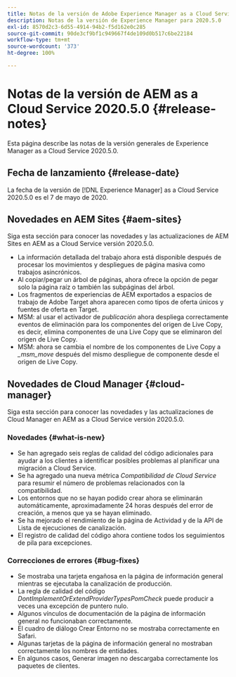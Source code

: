 ```yaml
---
title: Notas de la versión de Adobe Experience Manager as a Cloud Service para 2020.5.0
description: Notas de la versión de Experience Manager para 2020.5.0
exl-id: 8570d2c3-6d55-4914-94b2-f5d162e0c285
source-git-commit: 90de3cf9bf1c949667f4de109d0b517c6be22184
workflow-type: tm+mt
source-wordcount: '373'
ht-degree: 100%

---
```


# Notas de la versión de AEM as a Cloud Service 2020.5.0 {#release-notes}

Esta página describe las notas de la versión generales de Experience Manager as a Cloud Service 2020.5.0.

## Fecha de lanzamiento {#release-date}

La fecha de la versión de [!DNL Experience Manager] as a Cloud Service 2020.5.0 es el 7 de mayo de 2020.

## Novedades en AEM Sites {#aem-sites}

Siga esta sección para conocer las novedades y las actualizaciones de AEM Sites en AEM as a Cloud Service versión 2020.5.0.

* La información detallada del trabajo ahora está disponible después de procesar los movimientos y despliegues de página masiva como trabajos asincrónicos.
* Al copiar/pegar un árbol de páginas, ahora ofrece la opción de pegar solo la página raíz o también las subpáginas del árbol.
* Los fragmentos de experiencias de AEM exportados a espacios de trabajo de Adobe Target ahora aparecen como tipos de oferta únicos y fuentes de oferta en Target.
* MSM: al usar el activador de *publicación* ahora despliega correctamente eventos de eliminación para los componentes del origen de Live Copy, es decir, elimina componentes de una Live Copy que se eliminaron del origen de Live Copy.
* MSM: ahora se cambia el nombre de los componentes de Live Copy a *_msm_move* después del mismo despliegue de componente desde el origen de Live Copy.


## Novedades de Cloud Manager {#cloud-manager}

Siga esta sección para conocer las novedades y las actualizaciones de Cloud Manager en AEM as a Cloud Service versión 2020.5.0.

### Novedades {#what-is-new}

* Se han agregado seis reglas de calidad del código adicionales para ayudar a los clientes a identificar posibles problemas al planificar una migración a Cloud Service.
* Se ha agregado una nueva métrica *Compatibilidad de Cloud Service* para resumir el número de problemas relacionados con la compatibilidad.
* Los entornos que no se hayan podido crear ahora se eliminarán automáticamente, aproximadamente 24 horas después del error de creación, a menos que ya se hayan eliminado.
* Se ha mejorado el rendimiento de la página de Actividad y de la API de Lista de ejecuciones de canalización.
* El registro de calidad del código ahora contiene todos los seguimientos de pila para excepciones.

### Correcciones de errores  {#bug-fixes}

* Se mostraba una tarjeta engañosa en la página de información general mientras se ejecutaba la canalización de producción.
* La regla de calidad del código *DontImplementOrExtendProviderTypesPomCheck* puede producir a veces una excepción de puntero nulo.
* Algunos vínculos de documentación de la página de información general no funcionaban correctamente.
* El cuadro de diálogo Crear Entorno no se mostraba correctamente en Safari.
* Algunas tarjetas de la página de información general no mostraban correctamente los nombres de entidades.
* En algunos casos, Generar imagen no descargaba correctamente los paquetes de clientes.
